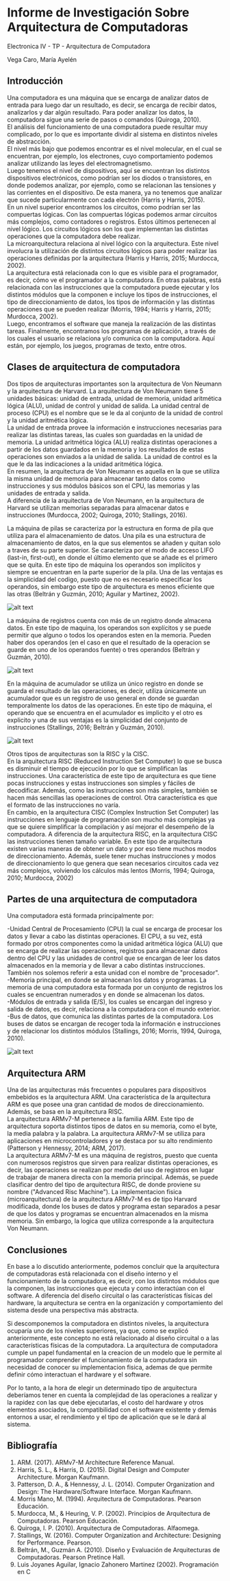 # Informe de Investigación Sobre Arquitectura de Computadoras

Electronica IV - TP - Arquitectura de Computadora

Vega Caro, María Ayelén


## Introducción

Una computadora es una máquina que se encarga de analizar datos de entrada para luego dar un resultado, es decir, se encarga de recibir datos, analizarlos y dar algún resultado. Para poder analizar los datos, la computadora sigue una serie de pasos o comandos (Quiroga, 2010).    
El análisis del funcionamiento de una computadora puede resultar muy complicado, por lo que es importante dividir al sistema en distintos niveles de abstracción.      
El nivel más bajo que podemos encontrar es el nivel molecular, en el cual se encuentran, por ejemplo, los electrones, cuyo comportamiento podemos analizar utilizando las leyes del electromagnetismo.   
Luego tenemos el nivel de dispositivos, aquí se encuentran los distintos dispositivos electrónicos, como podrían ser los diodos o transistores, en donde podemos analizar, por ejemplo, como se relacionan las tensiones y las corrientes en el dispositivo. De esta manera, ya no tenemos que analizar que sucede particularmente con cada electrón (Harris y Harris, 2015).   
En un nivel superior encontramos los circuitos, como podrían ser las compuertas lógicas. Con las compuertas lógicas podemos armar circuitos más complejos, como contadores o registros. Estos últimos pertenecen al nivel lógico. Los circuitos lógicos son los que implementan las distintas operaciones que la computadora debe realizar.      
La microarquitectura relaciona al nivel lógico con la arquitectura. Este nivel involucra la utilización de distintos circuitos lógicos para poder realizar las operaciones definidas por la arquitectura (Harris y Harris, 2015; Murdocca, 2002).      
La arquitectura está relacionada con lo que es visible para el programador, es decir, cómo ve el programador a la computadora. En otras palabras, está relacionada con las instrucciones que la computadora puede ejecutar y los distintos módulos que la componen e incluye los tipos de instrucciones, el tipo de direccionamiento de datos, los tipos de información y las distintas operaciones que se pueden realizar (Morris, 1994; Harris y Harris, 2015; Murdocca, 2002).    
Luego, encontramos el software que maneja la realización de las distintas tareas. Finalmente, encontramos los programas de aplicación, a través de los cuales el usuario se relaciona y/o comunica con la computadora. Aquí están, por ejemplo, los juegos, programas de texto, entre otros.       

## Clases de arquitectura de computadora

Dos tipos de arquitecturas importantes son la arquitectura de Von Neumann y la arquitectura de Harvard. 
La arquitectura de Von Neumann tiene 5 unidades básicas: unidad de entrada, unidad de memoria, unidad aritmética lógica (ALU), unidad de control y unidad de salida. La unidad central de proceso (CPU) es el nombre que se le da al conjunto de la unidad de control y la unidad aritmética lógica.         
La unidad de entrada provee la información e instrucciones necesarias para realizar las distintas tareas, las cuales son guardadas en la unidad de memoria. La unidad aritmética lógica (ALU) realiza distintas operaciones a partir de los datos guardados en la memoria y los resultados de estas operaciones son enviados a la unidad de salida. La unidad de control es la que le da las indicaciones a la unidad aritmética lógica.    
En resumen, la arquitectura de Von Neumann es aquella en la que se utiliza la misma unidad de memoria para almacenar tanto datos como instrucciones y sus módulos básicos son el CPU, las memorias y las unidades de entrada y salida.  
A diferencia de la arquitectura de Von Neumann, en la arquitectura de Harvard se utilizan memorias separadas para almacenar datos e instrucciones (Murdocca, 2002; Quiroga, 2010; Stallings, 2016).   

La máquina de pilas se caracteriza por la estructura en forma de pila que utiliza para el almacenamiento de datos. Una pila es una estructura de almacenamiento de datos, en la que sus elementos se añaden y quitan solo a traves de su parte superior. Se caracteriza por el modo de acceso LIFO (last-in, first-out), en donde el último elemento que se añade es el primero que se quita. En este tipo de máquina los operandos son implícitos y siempre se encuentran en la parte superior de la pila. 
Una de las ventajas es la simplicidad del codigo, puesto que no es necesario especificar los operandos, sin embargo este tipo de arquitectura es menos eficiente que las otras (Beltrán y Guzmán, 2010; Aguilar y Martinez, 2002).

![alt text](maquina_pila.png) 

La máquina de registros cuenta con más de un registro donde almacena datos. En este tipo de maquina, los operandos son explícitos y se puede permitir que alguno o todos los operandos esten en la memoria. Pueden haber dos operandos (en el caso en que el resultado de la operacion se guarde en uno de los operandos fuente) o tres operandos (Beltrán y Guzmán, 2010).

![alt text](maquina_registro.png)

En la máquina de acumulador se utiliza un único registro en donde se guarda el resultado de las operaciones, es decir, utiliza únicamente un acumulador que es un registro de uso general en donde se guardan temporalmente los datos de las operaciones. En este tipo de máquina, el operando que se encuentra en el acumulador es implicito y el otro es explicito y una de sus ventajas es la simplicidad del conjunto de instrucciones (Stallings, 2016; Beltrán y Guzmán, 2010).    

![alt text](maquina_acumulador.png)

Otros tipos de arquitecturas son la RISC y la CISC.     
En la arquitectura RISC (Reduced Instruction Set Computer) lo que se busca es disminuir el tiempo de ejecución por lo que se simplifican las instrucciones. Una característica de este tipo de arquitectura es que tiene pocas instrucciones y estas instrucciones son simples y fáciles de decodificar. Además, como las instrucciones son más simples, también se hacen más sencillas las operaciones de control. Otra característica es que el formato de las instrucciones no varía.    
En cambio, en la arquitectura CISC (Complex Instruction Set Computer) las instrucciones en lenguaje de programación son mucho más complejas ya que se quiere simplificar la compilación y así mejorar el desempeño de la computadora. A diferencia de la arquitectura RISC, en la arquitectura CISC las instrucciones tienen tamaño variable. En este tipo de arquitectura existen varias maneras de obtener un dato y por eso tiene muchos modos de direccionamiento. Además, suele tener muchas instrucciones y modos de direccionamiento lo que genera que sean necesarios circuitos cada vez más complejos, volviendo los cálculos más lentos (Morris, 1994; Quiroga, 2010; Murdocca, 2002)     


## Partes de una arquitectura de computadora

Una computadora está formada principalmente por:    

-Unidad Central de Procesamiento (CPU) la cual se encarga de procesar los datos y llevar a cabo las distintas operaciones. El CPU, a su vez, está formado por otros componentes como la unidad aritmética lógica (ALU) que se encarga de realizar las operaciones, registros para almacenar datos dentro del CPU y las unidades de control que se encargan de leer los datos almacenados en la memoria y de llevar a cabo distintas instrucciones. También nos solemos referir a esta unidad con el nombre de "procesador". 
-Memoria principal, en donde se almacenan los datos y programas. La memoria de una computadora esta formada por un conjunto de registros los cuales se encuentran numerados y en donde se almacenan los datos.      
-Módulos de entrada y salida (E/S), los cuales se encargan del ingreso y salida de datos, es decir, relaciona a la computadora con el mundo exterior.       
-Bus de datos, que comunica las distintas partes de la computadora. Los buses de datos se encargan de recoger toda la información e instrucciones y de relacionar los distintos módulos (Stallings, 2016; Morris, 1994, Quiroga, 2010). 


![alt text](estructura_computadora.png)



## Arquitectura ARM

Una de las arquitecturas más frecuentes o populares para dispositivos embebidos es la arquitectura ARM. Una característica de la arquitectura ARM es que posee una gran cantidad de modos de direccionamiento. Además, se basa en la arquitectura RISC.     
La arquitectura ARMv7-M pertenece a la familia ARM. Este tipo de arquitectura soporta distintos tipos de datos en su memoria, como el byte, la media palabra y la palabra. La arquitectura ARMv7-M se utiliza para aplicaciones en microcontroladores y se destaca por su alto rendimiento (Patterson y Hennessy, 2014; ARM, 2017).      
La arquitectura ARMv7-M es una máquina de registros, puesto que cuenta con numerosos registros que sirven para realizar distintas operaciones, es decir, las operaciones se realizan por medio del uso de registros en lugar de trabajar de manera directa con la memoria principal. Además, se puede clasificar dentro del tipo de arquitectura RISC, de donde proviene su nombre ("Advanced Risc Machine"). 
La implementacion fisica (microarquitectura) de la arquitectura ARMv7-M es de tipo Harvard modificada, donde los buses de datos y programa estan separados a pesar de que los datos y programas se encuentran almacenados en la misma memoria. Sin embargo, la logica que utiliza corresponde a la arquitectura Von Neumann.



## Conclusiones

En base a lo discutido anteriormente, podemos concluir que la arquitectura de computadoras está relacionada con el diseño interno y el funcionamiento de la computadora, es decir, con los distintos módulos que la componen, las instrucciones que ejecuta y como interactúan con el software. A diferencia del diseño circuital o las características físicas del hardware, la arquitectura se centra en la organización y comportamiento del sistema desde una perspectiva más abstracta.

 Si descomponemos la computadora en distintos niveles, la arquitectura ocuparía uno de los niveles superiores, ya que, como se explicó anteriormente, este concepto no está relacionado al diseño circuital o a las características físicas de la computadora. La arquitectura de computadora cumple un papel fundamental en la creacion de un modelo que le permite al programador comprender el funcionamiento de la computadora sin necesidad de conocer su implementacion fisica, ademas de que permite definir cómo interactuan el hardware y el software.

Por lo tanto, a la hora de elegir un determinado tipo de arquitectura deberíamos tener en cuenta la complejidad de las operaciones a realizar y la rapidez con las que debe ejecutarlas, el costo del hardware y otros elementos asociados, la compatibilidad con el software existente y demás entornos a usar, el rendimiento y el tipo de aplicación que se le dará al sistema.


## Bibliografía

1. ARM. (2017). ARMv7-M Architecture Reference Manual. 
2. Harris, S. L., & Harris, D. (2015). Digital Design and Computer Architecture. Morgan Kaufmann.    
3. Patterson, D. A., & Hennessy, J. L. (2014). Computer Organization and Design: The Hardware/Software Interface. Morgan Kaufmann.    
4. Morris Mano, M. (1994). Arquitectura de Computadoras. Pearson Educación.    
5. Murdocca, M., & Heuring, V. P. (2002). Principios de Arquitectura de Computadoras. Pearson Educación.   
6. Quiroga, I. P. (2010). Arquitectura de Computadoras. Alfaomega.     
7. Stallings, W. (2016). Computer Organization and Architecture: Designing for Performance. Pearson.  
8. Beltrán, M., Guzmán A. (2010). Diseño y Evaluación de Arquitecturas de Computadoras. Pearson Pretince Hall.
9. Luis Joyanes Aguilar, Ignacio Zahonero Martinez (2002). Programación en C

